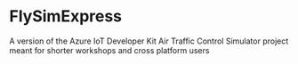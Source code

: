 # FlySimExpress
A version of the Azure IoT Developer Kit Air Traffic Control Simulator project meant for shorter workshops and cross platform users
